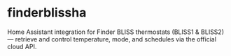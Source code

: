 # finderblissha
Home Assistant integration for Finder BLISS thermostats (BLISS1 &amp; BLISS2) — retrieve and control temperature, mode, and schedules via the official cloud API.
